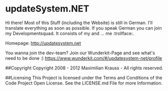 updateSystem.NET
=======

Hi there! Most of this Stuff (including the Website) is still in German. I'll translate everything as soon as possible. If you speak German you can join my Developmentsquad. It consists of my and ... me :trollface:.

Homepage: http://updatesystem.net

You wanna join the dev-team? Join our Wunderkit-Page and see what's need to be done :)
https://www.wunderkit.com/#/updatesystem-net/profile

##Copyright
Copyright 2008 - 2012 Maximilian Krauss - All rights reserved.

##Licensing
This Project is licensed under the Terms and Conditions of the Code Project Open License. See the LICENSE.md File for more Information.